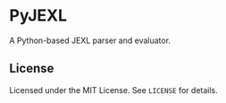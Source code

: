 # PyJEXL

A Python-based JEXL parser and evaluator.

## License

Licensed under the MIT License. See `LICENSE` for details.
